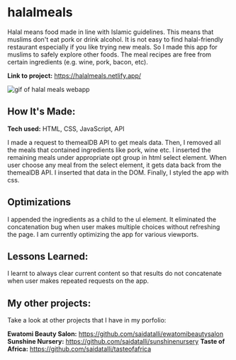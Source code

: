 # halalmeals
Halal means food made in line with Islamic guidelines. This means that muslims don't eat pork or drink alcohol. It is not easy to find halal-friendly restaurant especially if you like trying new meals. So I made this app for muslims to safely explore other foods. The meal recipes are free from certain ingredients (e.g. wine, pork, bacon, etc). 

**Link to project:** 
https://halalmeals.netlify.app/


![gif of halal meals webapp](https://media.giphy.com/media/52T2Ytb3Yp2NpLrkUV/giphy.gif)

## How It's Made:

**Tech used:** HTML, CSS, JavaScript, API

I made a request to themealDB API to get meals data. Then, I removed all the meals that contained ingredients like pork, wine etc. I inserted the remaining meals under appropriate opt group in html select element. When user choose any meal from the select element, it gets data back from the themealDB API. I inserted that data in the DOM. Finally, I styled the app with css.

## Optimizations

I appended the ingredients as a child to the ul element. It eliminated the concatenation bug when user makes multiple choices without refreshing the page. I am currently optimizing the app for various viewports.

## Lessons Learned:

I learnt to always clear current content so that results do not concatenate when user makes repeated requests on the app.

## My other projects:
Take a look at other projects that I have in my porfolio:

**Ewatomi Beauty Salon:** https://github.com/saidatalli/ewatomibeautysalon
**Sunshine Nursery:** https://github.com/saidatalli/sunshinenursery
**Taste of Africa:** https://github.com/saidatalli/tasteofafrica



